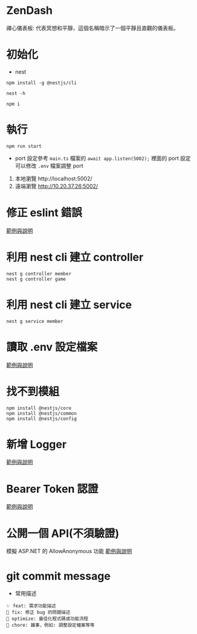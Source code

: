 # ZenDash
禪心儀表板: 代表冥想和平靜，這個名稱暗示了一個平靜且直觀的儀表板。

# 初始化
- nest
```shell
npm install -g @nestjs/cli

nest -h

npm i
```

# 執行
```shell
npm run start
```
- port 設定參考 `main.ts` 檔案的 `await app.listen(5002);` 裡面的 port 設定
可以修改 `.env` 檔案調整 port
1. 本地瀏覽 http://localhost:5002/
2. 遠端瀏覽 http://10.20.37.26:5002/
# 修正 eslint 錯誤
[範例與說明](./docs/eslint.md)

# 利用 nest cli 建立 controller
```shell
nest g controller member
nest g controller game
```

# 利用 nest cli 建立 service
```shell
nest g service member
```

# 讀取 .env 設定檔案
[範例與說明](./docs/config.md)

# 找不到模組
```shell
npm install @nestjs/core
npm install @nestjs/common
npm install @nestjs/config
```

# 新增 Logger
[範例與說明](./docs/logger.md)

# Bearer Token 認證
[範例與說明](./docs/Bearer_Token.md)

# 公開一個 API(不須驗證)
模擬 ASP.NET 的 AllowAnonymous 功能
[範例與說明](./docs/public.decorator.md)

# git commit message
- 常用描述
```
✨ feat: 需求功能描述
🐛 fix: 修正 bug 的問題描述
💄 optimize: 最佳化程式碼或功能流程
🔧 chore: 雜事，例如: 調整設定檔案等等 
```

